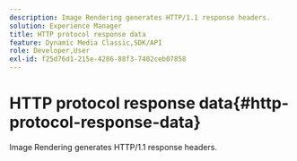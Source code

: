 ```yaml
---
description: Image Rendering generates HTTP/1.1 response headers.
solution: Experience Manager
title: HTTP protocol response data
feature: Dynamic Media Classic,SDK/API
role: Developer,User
exl-id: f25d76d1-215e-4286-88f3-7402ceb07858
---
```

# HTTP protocol response data{#http-protocol-response-data}

Image Rendering generates HTTP/1.1 response headers.
